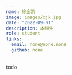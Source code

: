 ```yaml
---
name: 徐金凯
image: images/xjk.jpg
date: "2022-09-01"
description: 本科生
role: student
links:
  email: none@none.none
  github: none
---
```


todo
